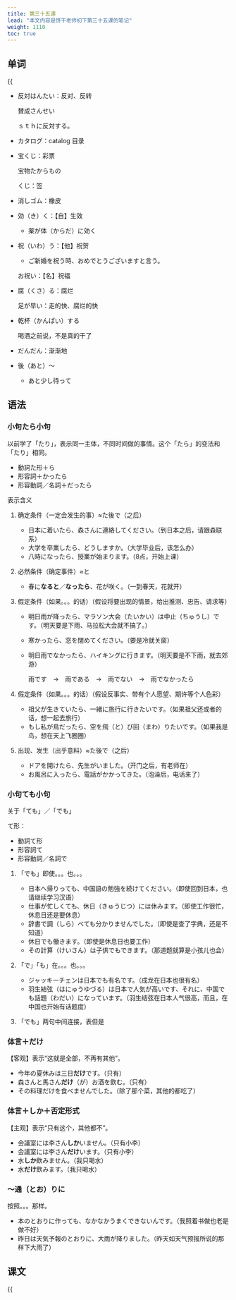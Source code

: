 ```yaml
---
title: 第三十五课
lead: "本文内容是饼干老师初下第三十五课的笔记"
weight: 1110
toc: true
---
```


## 单词

{{<audio src="https://tellyouwhat-static-1251995834.cos.ap-chongqing.myqcloud.com/audios/cs_danci/35第三十五课.mp3">}}

- 反対はんたい：反对、反转

  賛成さんせい

  ｓｔｈに反対する。

- カタログ：catalog 目录

- 宝くじ：彩票

  宝物たからもの

  くじ：签

- 消しゴム：橡皮

- 効（き）く：【自】生效

  - 薬が体（からだ）に効く

- 祝（いわ）う：【他】祝贺

  - ご新婚を祝う時、おめでとうございますと言う。

  お祝い：【名】祝福

- 腐（くさ）る：腐烂

  足が早い：走的快、腐烂的快

- 乾杯（かんぱい）する

  喝酒之前说，不是真的干了

- だんだん：渐渐地

- 後（あと）～

  - あと少し待って


## 语法

### 小句たら小句

以前学了「たり」，表示同一主体，不同时间做的事情。这个「たら」的变法和「たり」相同。

- 動詞た形＋ら
- 形容詞＋かったら
- 形容動詞／名詞＋だったら

表示含义

1. 确定条件（一定会发生的事）≈た後で（之后）

   - 日本に着いたら、森さんに連絡してください。（到日本之后，请跟森联系）
   - 大学を卒業したら、どうしますか。（大学毕业后，该怎么办）
   - 八時になったら、授業が始まります。（8点，开始上课）

2. 必然条件（确定事件）≈と

   - 春に**なると**／**なったら**、花が咲く。（一到春天，花就开）

3. 假定条件（如果。。。的话）（假设将要出现的情景，给出推测、忠告、请求等）

   - 明日雨が降ったら、マラソン大会（たいかい）は中止（ちゅうし）です。（明天要是下雨、马拉松大会就不搞了。）

   - 寒かったら、窓を閉めてください。（要是冷就关窗）

   - 明日雨でなかったら、ハイキングに行きます。（明天要是不下雨，就去郊游）

     雨です　→　雨である　→　雨でない　→　雨でなかったら

4. 假定条件（如果。。。的话）（假设反事实、带有个人愿望、期许等个人色彩）

   - 祖父が生きていたら、一緒に旅行に行きたいです。（如果祖父还或者的话，想一起去旅行）
   - もし私が鳥だったら、空を飛（と）び回（まわ）りたいです。（如果我是鸟，想在天上飞圈圈）

5. 出现、发生（出乎意料）≈た後で（之后）

   - ドアを開けたら、先生がいました。（开门之后，有老师在）
   - お風呂に入ったら、電話がかかってきた。（泡澡后，电话来了）

### 小句ても小句

关于「ても」／「でも」

て形：

- 動詞て形
- 形容詞て
- 形容動詞／名詞で

1. 「でも」即使。。。也。。。
   - 日本へ帰りっても、中国語の勉強を続けてください。（即使回到日本，也请继续学习汉语）
   - 仕事が忙しくても、休日（きゅうじつ）には休みます。（即使工作很忙，休息日还是要休息）
   - 辞書で調（しら）べても分かりませんでした。（即使是查了字典，还是不知道）
   - 休日でも働きます。（即使是休息日也要工作）
   - その計算（けいさん）は子供でもできます。（那道题就算是小孩儿也会）

2. 「で」「も」在。。。也。。。

   - ジャッキーチェンは日本でも有名です。（成龙在日本也很有名）
   - 羽生結弦（はにゅうゆづる）は日本で人気が高いです、それに、中国でも話題（わだい）になっています。（羽生结弦在日本人气很高，而且，在中国也开始有话题度）

3. 「でも」两句中间连接，表但是

### 体言＋だけ

【客观】表示“这就是全部，不再有其他”。

- 今年の夏休みは三日**だけ**です。（只有）
- 森さんと馬さん**だけ**（が）お酒を飲む。（只有）
- その料理だけを食べませんでした。（除了那个菜，其他的都吃了）

### 体言＋しか＋否定形式

【主观】表示“只有这个，其他都不”。

- 会議室には李さん**しか**いません。（只有小李）
- 会議室には李さん**だけ**います。（只有小李）
- 水**しか**飲みません。（我只喝水）
- 水**だけ**飲みます。（我只喝水）

### ～通（とお）りに

按照。。。那样。

- 本のとおりに作っても、なかなかうまくできないんです。（我照着书做也老是做不好）
- 昨日は天気予報のとおりに、大雨が降りました。（昨天如天气预报所说的那样下大雨了）

## 课文

{{<audio src="https://tellyouwhat-static-1251995834.cos.ap-chongqing.myqcloud.com/audios/cs_kewen/31-36课 新标日初级课文/Lesson35.mp3">}}
